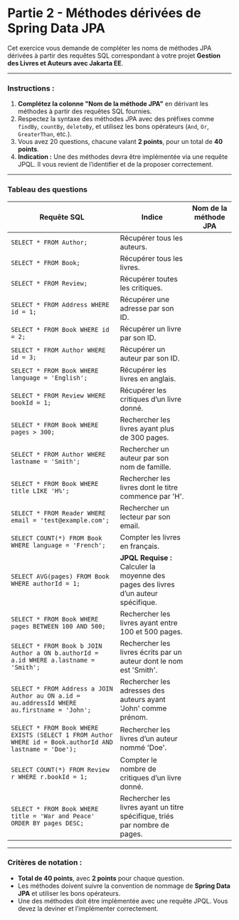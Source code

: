 
# Partie 2 -  Méthodes dérivées de Spring Data JPA

Cet exercice vous demande de compléter les noms de méthodes JPA dérivées à partir des requêtes SQL correspondant à votre projet **Gestion des Livres et Auteurs avec Jakarta EE**.

---

### Instructions :
1. **Complétez la colonne "Nom de la méthode JPA"** en dérivant les méthodes à partir des requêtes SQL fournies.
2. Respectez la syntaxe des méthodes JPA avec des préfixes comme `findBy`, `countBy`, `deleteBy`, et utilisez les bons opérateurs (`And`, `Or`, `GreaterThan`, etc.).
3. Vous avez 20 questions, chacune valant **2 points**, pour un total de **40 points**.
4. **Indication :** Une des méthodes devra être implémentée via une requête JPQL. Il vous revient de l’identifier et de la proposer correctement.

---

### Tableau des questions

| **Requête SQL**                                                                                                                               | **Indice**                                                          | **Nom de la méthode JPA**              |
|------------------------------------------------------------------------------------------------------------------------------------------------|----------------------------------------------------------------------|-----------------------------------------|
| `SELECT * FROM Author;`                                                                                                                        | Récupérer tous les auteurs.                                           |                                         |
| `SELECT * FROM Book;`                                                                                                                          | Récupérer tous les livres.                                            |                                         |
| `SELECT * FROM Review;`                                                                                                                        | Récupérer toutes les critiques.                                       |                                         |
| `SELECT * FROM Address WHERE id = 1;`                                                                                                          | Récupérer une adresse par son ID.                                     |                                         |
| `SELECT * FROM Book WHERE id = 2;`                                                                                                             | Récupérer un livre par son ID.                                        |                                         |
| `SELECT * FROM Author WHERE id = 3;`                                                                                                           | Récupérer un auteur par son ID.                                       |                                         |
| `SELECT * FROM Book WHERE language = 'English';`                                                                                               | Récupérer les livres en anglais.                                      |                                         |
| `SELECT * FROM Review WHERE bookId = 1;`                                                                                                       | Récupérer les critiques d’un livre donné.                             |                                         |
| `SELECT * FROM Book WHERE pages > 300;`                                                                                                        | Rechercher les livres ayant plus de 300 pages.                        |                                         |
| `SELECT * FROM Author WHERE lastname = 'Smith';`                                                                                               | Rechercher un auteur par son nom de famille.                          |                                         |
| `SELECT * FROM Book WHERE title LIKE 'H%';`                                                                                                    | Rechercher les livres dont le titre commence par 'H'.                 |                                         |
| `SELECT * FROM Reader WHERE email = 'test@example.com';`                                                                                       | Rechercher un lecteur par son email.                                  |                                         |
| `SELECT COUNT(*) FROM Book WHERE language = 'French';`                                                                                         | Compter les livres en français.                                       |                                         |
| `SELECT AVG(pages) FROM Book WHERE authorId = 1;`                                                                                              | **JPQL Requise :** Calculer la moyenne des pages des livres d’un auteur spécifique. |                                         |
| `SELECT * FROM Book WHERE pages BETWEEN 100 AND 500;`                                                                                          | Rechercher les livres ayant entre 100 et 500 pages.                   |                                         |
| `SELECT * FROM Book b JOIN Author a ON b.authorId = a.id WHERE a.lastname = 'Smith';`                                                          | Rechercher les livres écrits par un auteur dont le nom est 'Smith'.   |                                         |
| `SELECT * FROM Address a JOIN Author au ON a.id = au.addressId WHERE au.firstname = 'John';`                                                   | Rechercher les adresses des auteurs ayant 'John' comme prénom.        |                                         |
| `SELECT * FROM Book WHERE EXISTS (SELECT 1 FROM Author WHERE id = Book.authorId AND lastname = 'Doe');`                                         | Rechercher les livres d’un auteur nommé 'Doe'.                        |                                         |
| `SELECT COUNT(*) FROM Review r WHERE r.bookId = 1;`                                                                                            | Compter le nombre de critiques d’un livre donné.                      |                                         |
| `SELECT * FROM Book WHERE title = 'War and Peace' ORDER BY pages DESC;`                                                                        | Rechercher les livres ayant un titre spécifique, triés par nombre de pages. |                                         |

---



### Critères de notation :

- **Total de 40 points**, avec **2 points** pour chaque question.
- Les méthodes doivent suivre la convention de nommage de **Spring Data JPA** et utiliser les bons opérateurs.
- Une des méthodes doit être implémentée avec une requête JPQL. Vous devez la deviner et l’implémenter correctement.
